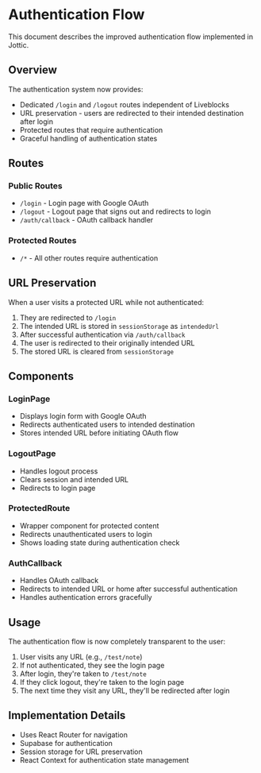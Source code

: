 # Authentication Flow

This document describes the improved authentication flow implemented in Jottic.

## Overview

The authentication system now provides:
- Dedicated `/login` and `/logout` routes independent of Liveblocks
- URL preservation - users are redirected to their intended destination after login
- Protected routes that require authentication
- Graceful handling of authentication states

## Routes

### Public Routes
- `/login` - Login page with Google OAuth
- `/logout` - Logout page that signs out and redirects to login
- `/auth/callback` - OAuth callback handler

### Protected Routes
- `/*` - All other routes require authentication

## URL Preservation

When a user visits a protected URL while not authenticated:

1. They are redirected to `/login`
2. The intended URL is stored in `sessionStorage` as `intendedUrl`
3. After successful authentication via `/auth/callback`
4. The user is redirected to their originally intended URL
5. The stored URL is cleared from `sessionStorage`

## Components

### LoginPage
- Displays login form with Google OAuth
- Redirects authenticated users to intended destination
- Stores intended URL before initiating OAuth flow

### LogoutPage
- Handles logout process
- Clears session and intended URL
- Redirects to login page

### ProtectedRoute
- Wrapper component for protected content
- Redirects unauthenticated users to login
- Shows loading state during authentication check

### AuthCallback
- Handles OAuth callback
- Redirects to intended URL or home after successful authentication
- Handles authentication errors gracefully

## Usage

The authentication flow is now completely transparent to the user:

1. User visits any URL (e.g., `/test/note`)
2. If not authenticated, they see the login page
3. After login, they're taken to `/test/note`
4. If they click logout, they're taken to the login page
5. The next time they visit any URL, they'll be redirected after login

## Implementation Details

- Uses React Router for navigation
- Supabase for authentication
- Session storage for URL preservation
- React Context for authentication state management

